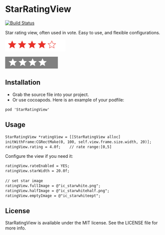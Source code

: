 StarRatingView
================

[![Build Status](https://travis-ci.org/liaojinxing/StarRatingView.svg)](https://travis-ci.org/liaojinxing/StarRatingView)

Star rating view, often used in vote. Easy to use, and flexible configurations.

![StarRating1](ScreenShot/rating1.png)

![StarRating2](ScreenShot/rating2.png)

Installation
-------------------------
- Grab the source file into your project.
- Or use cocoapods. Here is an example of your podfile:

```
pod 'StarRatingView'
```

Usage
-------
```
StarRatingView *ratingView = [[StarRatingView alloc] initWithFrame:CGRectMake(0, 100, self.view.frame.size.width, 20)];
ratingView.rating = 4.0f;    // rate range:[0,5]
```

Configure the view if you need it:
```
ratingView.rateEnabled = YES;
ratingView.starWidth = 20.0f;

// set star image
ratingView.fullImage = @"ic_starwhite.png";
ratingView.halfImage = @"ic_starwhitehalf.png";
ratingView.emptyImage = @"ic_starwhiteept";
```


License
------
StarRatingView is available under the MIT license. See the LICENSE file for more info.
